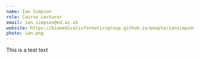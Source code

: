```yaml
---
name: Ian Simpson
role: Course Lecturer
email: ian.simpson@ed.ac.uk
website: https://biomedicalinformaticsgroup.github.io/people/iansimpson.html
photo: ian.png
---
```


This is a test text
